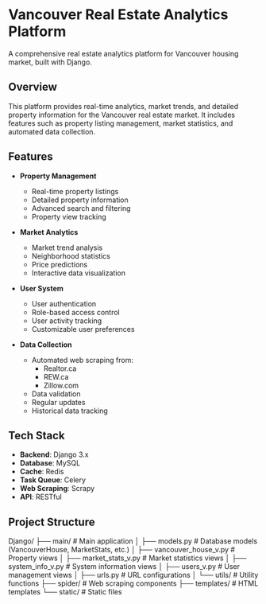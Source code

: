 # Vancouver Real Estate Analytics Platform 

A comprehensive real estate analytics platform for Vancouver housing market, built with Django.

## Overview

This platform provides real-time analytics, market trends, and detailed property information for the Vancouver real estate market. It includes features such as property listing management, market statistics, and automated data collection.

## Features

- **Property Management**
  - Real-time property listings
  - Detailed property information
  - Advanced search and filtering
  - Property view tracking

- **Market Analytics**
  - Market trend analysis
  - Neighborhood statistics
  - Price predictions
  - Interactive data visualization

- **User System**
  - User authentication
  - Role-based access control
  - User activity tracking
  - Customizable user preferences

- **Data Collection**
  - Automated web scraping from:
    - Realtor.ca
    - REW.ca
    - Zillow.com
  - Data validation
  - Regular updates
  - Historical data tracking

## Tech Stack

- **Backend**: Django 3.x
- **Database**: MySQL
- **Cache**: Redis
- **Task Queue**: Celery
- **Web Scraping**: Scrapy
- **API**: RESTful

## Project Structure

Django/
├── main/                   # Main application
│   ├── models.py          # Database models (VancouverHouse, MarketStats, etc.)
│   ├── vancouver_house_v.py # Property views
│   ├── market_stats_v.py  # Market statistics views
│   ├── system_info_v.py   # System information views
│   ├── users_v.py         # User management views
│   ├── urls.py            # URL configurations
│   └── utils/             # Utility functions
├── spider/                # Web scraping components
├── templates/             # HTML templates
└── static/               # Static files